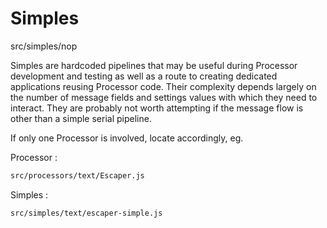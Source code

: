 # Simples

src/simples/nop

Simples are hardcoded pipelines that may be useful during Processor development and testing as well as a route to creating dedicated applications reusing Processor code. Their complexity depends largely on the number of message fields and settings values with which they need to interact. They are probably not worth attempting if the message flow is other than a simple serial pipeline.

If only one Processor is involved, locate accordingly, eg.

Processor :
```sh
src/processors/text/Escaper.js
```

Simples :
```
src/simples/text/escaper-simple.js
```

